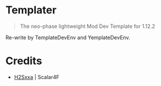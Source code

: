 # Templater
> The neo-phase lightweight Mod Dev Template for 1.12.2

Re-write by TemplateDevEnv and YemplateDevEnv.

# Credits
- [H2Sxxa](https://github.com/H2Sxxa) | Scalar4F